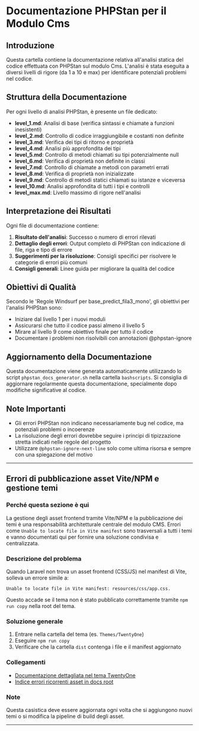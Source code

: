 # Documentazione PHPStan per il Modulo Cms

## Introduzione

Questa cartella contiene la documentazione relativa all'analisi statica del codice effettuata con PHPStan sul modulo Cms.
L'analisi è stata eseguita a diversi livelli di rigore (da 1 a 10 e max) per identificare potenziali problemi nel codice.

## Struttura della Documentazione

Per ogni livello di analisi PHPStan, è presente un file dedicato:

- **level_1.md**: Analisi di base (verifica sintassi e chiamate a funzioni inesistenti)
- **level_2.md**: Controllo di codice irraggiungibile e costanti non definite
- **level_3.md**: Verifica dei tipi di ritorno e proprietà
- **level_4.md**: Analisi più approfondita dei tipi
- **level_5.md**: Controllo di metodi chiamati su tipi potenzialmente null
- **level_6.md**: Verifica di proprietà non definite in classi
- **level_7.md**: Controllo di chiamate a metodi con parametri errati
- **level_8.md**: Verifica di proprietà non inizializzate
- **level_9.md**: Controllo di metodi statici chiamati su istanze e viceversa
- **level_10.md**: Analisi approfondita di tutti i tipi e controlli
- **level_max.md**: Livello massimo di rigore nell'analisi

## Interpretazione dei Risultati

Ogni file di documentazione contiene:

1. **Risultato dell'analisi**: Successo o numero di errori rilevati
2. **Dettaglio degli errori**: Output completo di PHPStan con indicazione di file, riga e tipo di errore
3. **Suggerimenti per la risoluzione**: Consigli specifici per risolvere le categorie di errori più comuni
4. **Consigli generali**: Linee guida per migliorare la qualità del codice

## Obiettivi di Qualità

Secondo le 'Regole Windsurf per base_predict_fila3_mono', gli obiettivi per l'analisi PHPStan sono:

- Iniziare dal livello 1 per i nuovi moduli
- Assicurarsi che tutto il codice passi almeno il livello 5
- Mirare al livello 9 come obiettivo finale per tutto il codice
- Documentare i problemi non risolvibili con annotazioni @phpstan-ignore

## Aggiornamento della Documentazione

Questa documentazione viene generata automaticamente utilizzando lo script `phpstan_docs_generator.sh` nella cartella `bashscripts`.
Si consiglia di aggiornare regolarmente questa documentazione, specialmente dopo modifiche significative al codice.

## Note Importanti

- Gli errori PHPStan non indicano necessariamente bug nel codice, ma potenziali problemi o incoerenze
- La risoluzione degli errori dovrebbe seguire i principi di tipizzazione stretta indicati nelle regole del progetto
- Utilizzare `@phpstan-ignore-next-line` solo come ultima risorsa e sempre con una spiegazione del motivo

---

## Errori di pubblicazione asset Vite/NPM e gestione temi

### Perché questa sezione è qui
La gestione degli asset frontend tramite Vite/NPM e la pubblicazione dei temi è una responsabilità architetturale centrale del modulo CMS. Errori come `Unable to locate file in Vite manifest` sono trasversali a tutti i temi e vanno documentati qui per fornire una soluzione condivisa e centralizzata.

### Descrizione del problema
Quando Laravel non trova un asset frontend (CSS/JS) nel manifest di Vite, solleva un errore simile a:

```
Unable to locate file in Vite manifest: resources/css/app.css.
```

Questo accade se il tema non è stato pubblicato correttamente tramite `npm run copy` nella root del tema.

### Soluzione generale
1. Entrare nella cartella del tema (es. `Themes/TwentyOne`)
2. Eseguire `npm run copy`
3. Verificare che la cartella `dist` contenga i file e il manifest aggiornato

### Collegamenti
- [Documentazione dettagliata nel tema TwentyOne](../../../Themes/TwentyOne/docs/phpstan/README.md)
- [Indice errori ricorrenti asset in docs root](../../../docs/phpstan/README.md)

### Note
Questa casistica deve essere aggiornata ogni volta che si aggiungono nuovi temi o si modifica la pipeline di build degli asset.

---
